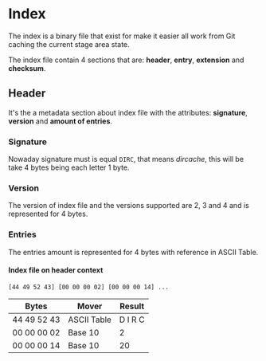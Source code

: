 # Index
The index is a binary file that exist for make it easier all work from Git caching the current stage area state.

The index file contain 4 sections that are: **header**, **entry**, **extension** and **checksum**.

## Header
It's the a metadata section about index file with the attributes: **signature**, **version** and **amount of entries**.

### Signature
Nowaday signature must is equal `DIRC`, that means _dircache_, this will be take 4 bytes being each letter 1 byte.

### Version
The version of index file and the versions supported are 2, 3 and 4 and is represented for 4 bytes.

### Entries
The entries amount is represented for 4 bytes with reference in ASCII Table.


#### Index file on header context
```
[44 49 52 43] [00 00 00 02] [00 00 00 14] ...
```

| Bytes       | Mover        | Result   |
| ----------- | ------------ | -------- |
| 44 49 52 43 | ASCII Table  | D I R C  |
| 00 00 00 02 | Base 10      | 2        |
| 00 00 00 14 | Base 10      | 20       |
